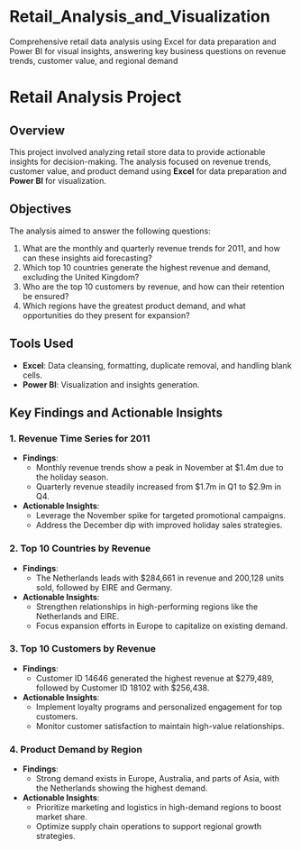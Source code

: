 # Retail_Analysis_and_Visualization
Comprehensive retail data analysis using Excel for data preparation and Power BI for visual insights, answering key business questions on revenue trends, customer value, and regional demand
# Retail Analysis Project

## Overview
This project involved analyzing retail store data to provide actionable insights for decision-making. The analysis focused on revenue trends, customer value, and product demand using **Excel** for data preparation and **Power BI** for visualization.

## Objectives
The analysis aimed to answer the following questions:
1. What are the monthly and quarterly revenue trends for 2011, and how can these insights aid forecasting?
2. Which top 10 countries generate the highest revenue and demand, excluding the United Kingdom?
3. Who are the top 10 customers by revenue, and how can their retention be ensured?
4. Which regions have the greatest product demand, and what opportunities do they present for expansion?

## Tools Used
- **Excel**: Data cleansing, formatting, duplicate removal, and handling blank cells.
- **Power BI**: Visualization and insights generation.

## Key Findings and Actionable Insights

### **1. Revenue Time Series for 2011**
- **Findings**:
  - Monthly revenue trends show a peak in November at $1.4m due to the holiday season.
  - Quarterly revenue steadily increased from $1.7m in Q1 to $2.9m in Q4.
- **Actionable Insights**:
  - Leverage the November spike for targeted promotional campaigns.
  - Address the December dip with improved holiday sales strategies.

### **2. Top 10 Countries by Revenue**
- **Findings**:
  - The Netherlands leads with $284,661 in revenue and 200,128 units sold, followed by EIRE and Germany.
- **Actionable Insights**:
  - Strengthen relationships in high-performing regions like the Netherlands and EIRE.
  - Focus expansion efforts in Europe to capitalize on existing demand.

### **3. Top 10 Customers by Revenue**
- **Findings**:
  - Customer ID 14646 generated the highest revenue at $279,489, followed by Customer ID 18102 with $256,438.
- **Actionable Insights**:
  - Implement loyalty programs and personalized engagement for top customers.
  - Monitor customer satisfaction to maintain high-value relationships.

### **4. Product Demand by Region**
- **Findings**:
  - Strong demand exists in Europe, Australia, and parts of Asia, with the Netherlands showing the highest demand.
- **Actionable Insights**:
  - Prioritize marketing and logistics in high-demand regions to boost market share.
  - Optimize supply chain operations to support regional growth strategies.
